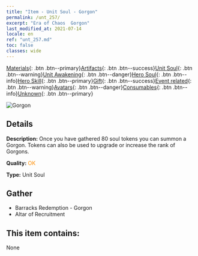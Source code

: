 ```yaml
---
title: "Item - Unit Soul - Gorgon"
permalink: /unt_257/
excerpt: "Era of Chaos  Gorgon"
last_modified_at: 2021-07-14
locale: en
ref: "unt_257.md"
toc: false
classes: wide
---
```

 [Materials](/Items/){: .btn .btn--primary}[Artifacts](/Items/Artifacts/){: .btn .btn--success}[Unit Soul](/Items/UnitSoul/){: .btn .btn--warning}[Unit Awakening](/Items/UnitAwakening/){: .btn .btn--danger}[Hero Soul](/Items/HeroSoul/){: .btn .btn--info}[Hero Skill](/Items/HeroSkill/){: .btn .btn--primary}[Gift](/Items/Gift/){: .btn .btn--success}[Event related](/Items/Events/){: .btn .btn--warning}[Avatars](/Items/Avatars/){: .btn .btn--danger}[Consumables](/Items/Consumables/){: .btn .btn--info}[Unknown](/Items/Unknown/){: .btn .btn--primary}

 ![Gorgon](/images/u/ti_manniu.jpg)

## Details
 **Description:** Once you have gathered 80 soul tokens you can summon a Gorgon. Tokens can also be used to upgrade or increase the rank of Gorgons.

 **Quality:** <span style="color: #FF8C00">OK</span>

 **Type:** Unit Soul

## Gather

*    Barracks Redemption - Gorgon 
*    Altar of Recruitment 

## This item contains:

  None

